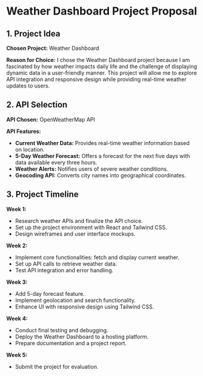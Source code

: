 # Weather Dashboard Project Proposal

## 1. Project Idea
**Chosen Project:** Weather Dashboard

**Reason for Choice:**
I chose the Weather Dashboard project because I am fascinated by how weather impacts daily life and the challenge of displaying dynamic data in a user-friendly manner. This project will allow me to explore API integration and responsive design while providing real-time weather updates to users.

## 2. API Selection
**API Chosen:** OpenWeatherMap API

**API Features:**
- **Current Weather Data:** Provides real-time weather information based on location.
- **5-Day Weather Forecast:** Offers a forecast for the next five days with data available every three hours.
- **Weather Alerts:** Notifies users of severe weather conditions.
- **Geocoding API:** Converts city names into geographical coordinates.

## 3. Project Timeline
**Week 1:**
- Research weather APIs and finalize the API choice.
- Set up the project environment with React and Tailwind CSS.
- Design wireframes and user interface mockups.

**Week 2:**
- Implement core functionalities: fetch and display current weather.
- Set up API calls to retrieve weather data.
- Test API integration and error handling.

**Week 3:**
- Add 5-day forecast feature.
- Implement geolocation and search functionality.
- Enhance UI with responsive design using Tailwind CSS.

**Week 4:**
- Conduct final testing and debugging.
- Deploy the Weather Dashboard to a hosting platform.
- Prepare documentation and a project report.

**Week 5:**
- Submit the project for evaluation.

